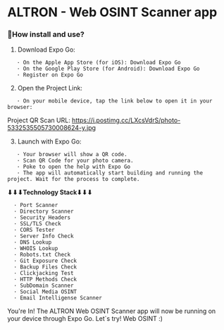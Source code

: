 # ALTRON - Web OSINT Scanner app

### **🚀How install and use?**
1. Download Expo Go:
```
   · On the Apple App Store (for iOS): Download Expo Go
   · On the Google Play Store (for Android): Download Expo Go
   · Register on Expo Go
```
2. Open the Project Link:
```
   · On your mobile device, tap the link below to open it in your browser: 
```
   Project QR Scan URL: https://i.postimg.cc/LXcsVdrS/photo-5332535505730008624-y.jpg

3. Launch with Expo Go:
```
   · Your browser will show a QR code.
   · Scan QR Code for your photo camera.
   · Poke to open the help with Expo Go
   · The app will automatically start building and running the project. Wait for the process to complete.
```
**⬇⬇⬇Technology Stack⬇⬇⬇**
```
  · Port Scanner
  · Directory Scanner
  · Security Headers
  · SSL/TLS Check
  · CORS Tester
  · Server Info Check
  · DNS Lookup
  · WHOIS Lookup
  · Robots.txt Check
  · Git Exposure Check
  · Backup Files Check
  · Clickjacking Test
  · HTTP Methods Check
  · SubDomain Scanner
  · Social Media OSINT
  · Email Intelligense Scanner
```

You're In!
The ALTRON Web OSINT Scanner app will now be running on your device through Expo Go. Let`s try! Web OSINT :)
